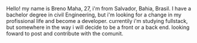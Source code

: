 Hello!
my name is Breno Maha, 27, i'm from Salvador, Bahia, Brasil.
I have a bachelor degree in civil Engineering, but i'm looking for a change in my profissional life and become a developer.
currentily i'm studying fullstack, but somewhere in the way i will decide to be a front or a back end.
looking foward to post and contribute with the comunit.
